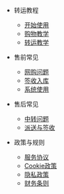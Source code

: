 - 转运教程

  - [开始使用](quickstart.md)
  - [购物教学](shoppingcourse.md)
  - [转运教学](transitcourse.md)

- 售前常见

  - [网购问题](shoppingques.md)
  - [签收入库](arrivalques.md)
  - [系统使用](systemques.md)

- 售后常见

  - [中转问题](transferques.md)
  - [派送与签收](deliveryques.md)

- 政策与规则

  - [服务协议](serviceagreement.md)
  - [Cookie政策](cookiepolicy.md)
  - [隐私政策](provicypolicy.md)
  - [财务条则](financialterm.md)
